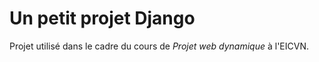 # Un petit projet Django

Projet utilisé dans le cadre du cours de *Projet web dynamique* à l'EICVN.